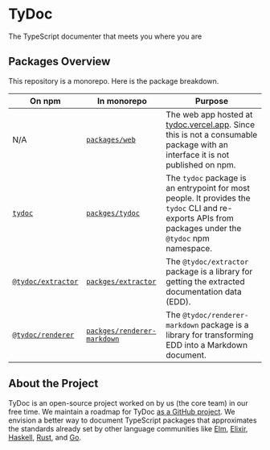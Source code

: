 # TyDoc

The TypeScript documenter that meets you where you are

## Packages Overview

This repository is a monorepo. Here is the package breakdown.

| On npm                                                                      | In monorepo                                                                                        | Purpose                                                                                                                                                  |
| --------------------------------------------------------------------------- | -------------------------------------------------------------------------------------------------- | -------------------------------------------------------------------------------------------------------------------------------------------------------- |
| N/A                                                                         | [`packages/web`](https://github.com/tydoc/tydoc/tree/main/packages/web)                            | The web app hosted at [tydoc.vercel.app](https://tydoc.vercel.app). Since this is not a consumable package with an interface it is not published on npm. |
| [`tydoc`](https://www.npmjs.com/package/tydoc)                              | [`packges/tydoc`](https://github.com/tydoc/tydoc/tree/main/packages/tydoc)                         | The `tydoc` package is an entrypoint for most people. It provides the `tydoc` CLI and re-exports APIs from packages under the `@tydoc` npm namespace.    |
| [`@tydoc/extractor`](https://www.npmjs.com/package/@tydoc/extractor)        | [`packges/extractor`](https://github.com/tydoc/tydoc/tree/main/packages/extractor)                 | The `@tydoc/extractor` package is a library for getting the extracted documentation data (EDD).                                                          |
| [`@tydoc/renderer`](https://www.npmjs.com/package/@tydoc/renderer-markdown) | [`packges/renderer-markdown`](https://github.com/tydoc/tydoc/tree/main/packages/renderer-markdown) | The `@tydoc/renderer-markdown` package is a library for transforming EDD into a Markdown document.                                                       |

## About the Project

TyDoc is an open-source project worked on by us (the core team) in our free time. We maintain a roadmap for TyDoc [as a GitHub project](https://github.com/orgs/tydoc/projects/1). We envision a better way to document TypeScript packages that approximates the standards already set by other language communities like [Elm](https://package.elm-lang.org/), [Elixir](https://hexdocs.pm/), [Haskell](https://hackage.haskell.org/packages/), [Rust](https://docs.rs/), and [Go](https://godoc.org/).
